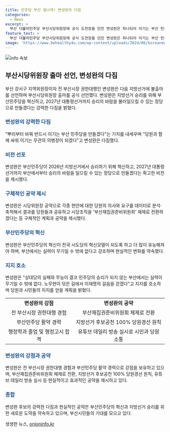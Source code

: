 ```yaml
---
title: 민주당 부산 빛나게! 변성완의 다짐
categories:
  - News
excerpt: >
  부산 더불어민주당 부산시당위원장에 공식 도전장을 던진 변성완은 하나되어 이기는 부산 민주당, 책임지는 부산시당을 기치로 내세우며 부산민주당 혁신을 이끌고 2026년 지방선거와 2027년 대통령선거에서의 승리를 바란다고 공식 선언했다. 변 위원장은 부산시당위원장 출마를 통해 부산민주당의 혁신을 약속하고, 다양한 공약과 목표를 제시하며 부산민주당을 전국 시도당의 혁신모델로 만들겠다고 강조했다. 변경성완의 도전은 부산의 미래를 놓고 화려한 전망을 제시하고 있다.
feature_text: >
  부산 더불어민주당 부산시당위원장에 공식 도전장을 던진 변성완은 하나되어 이기는 부산 민주당, 책임지는 부산시당을 기치로 내세우며 부산민주당 혁신을 이끌고 2026년 지방선거와 2027년 대통령선거에서의 승리를 바란다고 공식 선언했다. 변 위원장은 부산시당위원장 출마를 통해 부산민주당의 혁신을 약속하고, 다양한 공약과 목표를 제시하며 부산민주당을 전국 시도당의 혁신모델로 만들겠다고 강조했다. 변경성완의 도전은 부산의 미래를 놓고 화려한 전망을 제시하고 있다.
image: 'https://www.behealthy4u.com/wp-content/uploads/2024/06/koreanews.jpg'
---
```


<p><img src="https://www.behealthy4u.com/wp-content/uploads/2024/06/koreanews.jpg" alt="info 속보" /></p>

<h2 data-ke-size="size26">부산시당위원장 출마 선언, 변성완의 다짐</h2>

<p data-ke-size="size16">부산 강서구 지역위원장이자 전 부산시장 권한대행인 변성완은 다음 지방선거에 불출마를 선언하며 부산시당위원장 출마를 공식 선언했다. 변성완은 지방선거 승리를 위해 부산민주당을 혁신하고, 2027년 대통령선거까지 승리의 바람을 불러일으킬 수 있는 정당으로 만들겠다는 강력한 다짐을 밝혔다.</p>

<h3><b><span style="color: #1a5490;">변성완의 강력한 다짐</span></b></h3>

<p data-ke-size="size16">"뿌리부터 바꿔 반드시 이기는 부산 민주당을 만들겠다"는 기치를 내세우며 "당원과 함께 싸워 이기는 무관의 의병장이 되겠다"고 변성완은 다짐했다.</p>

<h3><b><span style="color: #1a5490;">비전 선포</span></b></h3>

<p data-ke-size="size16">변성완은 부산민주당이 2026년 지방선거에서 승리하기 위해 혁신하고, 2027년 대통령선거까지 부산에서부터 승리의 바람을 일으킬 수 있는 정당으로 만들겠다는 확고한 비전을 제시했다.</p>

<h3><b><span style="color: #1a5490;">구체적인 공약 제시</span></b></h3>

<p data-ke-size="size16">변성완은 시당위원장 공약으로 각종 현안에 대한 당원의 의사와 요구를 데이터로 분석·축적해서 결과를 당원들과 공유하고 시당조직을 '부산재집권준비위원회' 체제로 전환하겠다는 등 구체적인 계획과 공약을 제시했다.</p>

<h3><b><span style="color: #1a5490;">부산민주당의 혁신</span></b></h3>

<p data-ke-size="size16">변성완은 부산민주당의 혁신이 전국 시도당의 혁신모델이 되도록 하고 더 많이 유능해져야 하며, 부산에서는 실력이 무기일 수 밖에 없다고 강조하며 현실적인 변화를 약속했다.</p>

<h3><b><span style="color: #1a5490;">지지 호소</span></b></h3>

<p data-ke-size="size16">변성완은 "상대당의 실패와 무능이 결코 민주당의 승리가 되지 않는 부산에서는 실력이 무기일 수 밖에 없다. 노무현이 닦은 길에서 이재명의 걸음을 걷겠다"고 지지를 호소하며 당원과 시민들의 지지를 얻을 계획을 밝혔다.</p>

<table>
    <tr>
        <td style="text-align: center; height: 17px;"><b>변성완의 강점</b></td>
        <td style="text-align: center; height: 17px;"><b>변성완의 공약</b></td>
    </tr>
    <tr>
        <td style="text-align: center; height: 17px;">전 부산시장 권한대행 경험</td>
        <td style="text-align: center; height: 17px;">부산재집권준비위원회 체제로 전환</td>
    </tr>
    <tr>
        <td style="text-align: center; height: 17px;">부산민주당 활약 경력</td>
        <td style="text-align: center; height: 17px;">지방선거 후보공천 100% 당원경선 원칙</td>
    </tr>
    <tr>
        <td style="text-align: center; height: 17px;">행정학과 졸업 및 행정고시 합격</td>
        <td style="text-align: center; height: 17px;">유튜브 데일리 방송 실시로 시민과 당원 소통</td>
    </tr>
</table>

<h3><b><span style="color: #1a5490;">변성완의 강점과 공약</span></b></h3>

<p data-ke-size="size16">변성완은 전 부산시장 권한대행 경험과 부산민주당 활약 경력으로 강점을 보유하고 있으며, 부산재집권준비위원회 체제로 전환, 지방선거 후보공천 100% 당원경선 원칙, 유튜브 데일리 방송 실시 등 현실적이고 효과적인 공약을 제시하고 있다.</p>

<h3><b><span style="color: #1a5490;">종합</span></b></h3>

<p data-ke-size="size16">변성완 후보의 강력한 다짐과 현실적인 공약은 부산민주당의 혁신과 지방선거 승리를 위한 새로운 도약을 약속하고 있으며, 부산시민들의 기대를 모으고 있다.</p>
생생한 뉴스, <a href="https://onioninfo.kr" rel="dofollow">onioninfo.kr</a>


